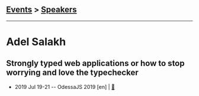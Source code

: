 ## [Events](../README.md) > [Speakers](../speakers.md)
---

# Adel Salakh

## Strongly typed web applications or how to stop worrying and love the typechecker
- 2019 Jul 19-21 -- OdessaJS 2019 [en] | [:notebook:](https://www.slideshare.net/OdessaJSConf/strongly-typed-web-applications-by-adel-salakh)  
